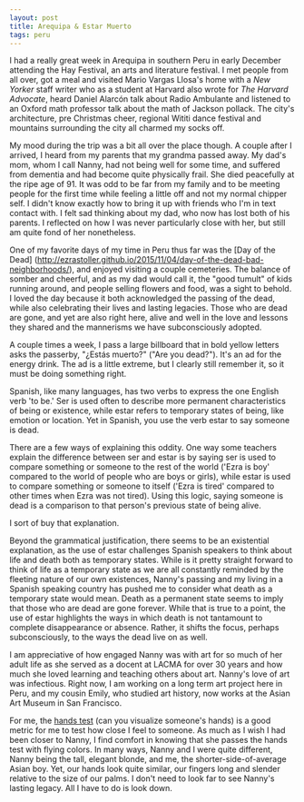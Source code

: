```yaml
---
layout: post
title: Arequipa & Estar Muerto
tags: peru
---
```

I had a really great week in Arequipa in southern Peru in early December attending the Hay Festival, an arts and literature festival. I met people from all over, got a meal and visited Mario Vargas Llosa's home with a *New Yorker* staff writer who as a student at Harvard also wrote for *The Harvard Advocate*, heard Daniel Alarcón talk about Radio Ambulante and listened to an Oxford math professor talk about the math of Jackson pollack. The city's architecture, pre Christmas cheer, regional Wititi dance festival and mountains surrounding the city all charmed my socks off. 

My mood during the trip was a bit all over the place though. A couple after I arrived, I heard from my parents that my grandma passed away. My dad's mom, whom I call Nanny, had not being well for some time, and suffered from dementia and had become quite physically frail. She died peacefully at the ripe age of 91. It was odd to be far from my family and to be meeting people for the first time while feeling a little off and not my normal chipper self. I didn't know exactly how to bring it up with friends who I'm in text contact with. I felt sad thinking about my dad, who now has lost both of his parents. I reflected on how I was never particularly close with her, but still am quite fond of her nonetheless. 

One of my favorite days of my time in Peru thus far was the [Day of the Dead] (http://ezrastoller.github.io/2015/11/04/day-of-the-dead-bad-neighborhoods/), and enjoyed visiting a couple cemeteries. The balance of somber and cheerful, and as my dad would call it, the "good tumult" of kids running around, and people selling flowers and food, was a sight to behold. I loved the day because it both acknowledged the passing of the dead, while also celebrating their lives and lasting legacies. Those who are dead are gone, and yet are also right here, alive and well in the love and lessons they shared and the mannerisms we have subconsciously adopted. 

A couple times a week, I pass a large billboard that in bold yellow letters asks the passerby, "¿Estás muerto?" ("Are you dead?"). It's an ad for the energy drink. The ad is a little extreme, but I clearly still remember it, so it must be doing something right.

Spanish, like many languages, has two verbs to express the one English verb 'to be.' Ser is used often to describe more permanent characteristics of being or existence, while estar refers to temporary states of being, like emotion or location. Yet in Spanish, you use the verb estar to say someone is dead.

There are a few ways of explaining this oddity. One way some teachers explain the difference between ser and estar is by saying ser is used to compare something or someone to the rest of the world ('Ezra is boy' compared to the world of people who are boys or girls), while estar is used to compare something or someone to itself ('Ezra is tired' compared to other times when Ezra was not tired). Using this logic, saying someone is dead is a comparison to that person's previous state of being alive.

I sort of buy that explanation. 

Beyond the grammatical justification, there seems to be an existential explanation, as the use of estar challenges Spanish speakers to think about life and death both as temporary states. While is it pretty straight forward to think of life as a temporary state as we are all constantly reminded by the fleeting nature of our own existences, Nanny's passing and my living in a Spanish speaking country has pushed me to consider what death as a temporary state would mean. Death as a permanent state seems to imply that those who are dead are gone forever. While that is true to a point, the use of estar highlights the ways in which death is not tantamount to complete disappearance or absence. Rather, it shifts the focus, perhaps subconsciously, to the ways the dead live on as well. 

I am appreciative of how engaged Nanny was with art for so much of her adult life as she served as a docent at LACMA for over 30 years and how much she loved learning and teaching others about art. Nanny's love of art was infectious. Right now, I am working on a long term art project here in Peru, and my cousin Emily, who studied art history, now works at the Asian Art Museum in San Francisco.

For me, the [hands test](http://ezrastoller.github.io/2015/12/01/the-hands-test/) (can you visualize someone's hands) is a good metric for me to test how close I feel to someone. As much as I wish I had been closer to Nanny, I find comfort in knowing that she passes the hands test with flying colors. In many ways, Nanny and I were quite different, Nanny being the tall, elegant blonde, and me, the shorter-side-of-average Asian boy. Yet, our hands look quite similar, our fingers long and slender relative to the size of our palms. I don't need to look far to see Nanny's lasting legacy. All I have to do is look down. 
